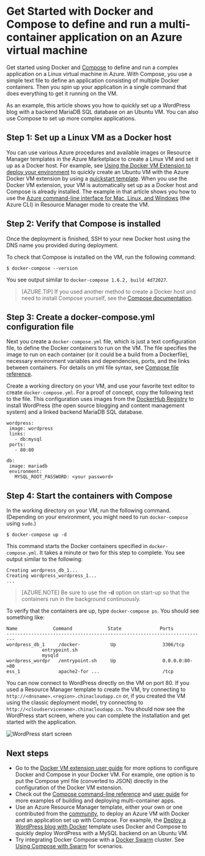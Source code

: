<properties
   pageTitle="Docker and Compose on a virtual machine | Azure"
   description="Quick introduction to working with Compose and Docker on Linux virtual machines in Azure"
   services="virtual-machines-linux"
   documentationCenter=""
   authors="dlepow"
   manager="timlt"
   editor=""
   tags="azure-resource-manager"/>

<tags
   ms.service="virtual-machines-linux"
   ms.devlang="NA"
   ms.topic="article"
   ms.tgt_pltfrm="vm-linux"
   ms.workload="infrastructure-services"
   ms.date="09/22/2016"
   wacn.date=""
   ms.author="danlep"/>

# Get Started with Docker and Compose to define and run a multi-container application on an Azure virtual machine

Get started using Docker and [Compose](http://github.com/docker/compose) to define and run a complex application on a Linux virtual machine in Azure. With Compose, you use a simple text file to define an application consisting of multiple Docker containers. Then you spin up your application in a single command that does everything to get it running on the VM. 

As an example, this article shows you how to quickly set up a WordPress blog with a backend MariaDB SQL database on an Ubuntu VM. You can also use Compose to set up more complex applications.


## Step 1: Set up a Linux VM as a Docker host

You can use various Azure procedures and available images or Resource Manager templates in the Azure Marketplace to create a Linux VM and set it up as a Docker host. For example, see [Using the Docker VM Extension to deploy your environment](/documentation/articles/virtual-machines-linux-dockerextension/) to quickly create an Ubuntu VM with the Azure Docker VM extension by using a [quickstart template](https://github.com/Azure/azure-quickstart-templates/tree/master/docker-simple-on-ubuntu). When you use the Docker VM extension, your VM is automatically set up as a Docker host and Compose is already installed. The example in that article shows you how to use the [Azure command-line interface for Mac, Linux, and Windows](/documentation/articles/xplat-cli-install/) (the Azure CLI) in Resource Manager mode to create the VM.

## Step 2: Verify that Compose is installed

Once the deployment is finished, SSH to your new Docker host using the DNS name you provided during deployment. 

To check that Compose is installed on the VM, run the following command:

```
$ docker-compose --version
```

You see output similar to `docker-compose 1.6.2, build 4d72027`.

>[AZURE.TIP] If you used another method to create a Docker host and need to install Compose yourself, see the [Compose documentation](https://github.com/docker/compose/blob/882dc673ce84b0b29cd59b6815cb93f74a6c4134/docs/install.md).


## Step 3: Create a docker-compose.yml configuration file

Next you create a `docker-compose.yml` file, which is just a text configuration file, to define the Docker containers to run on the VM. The file specifies the image to run on each container (or it could be a build from a Dockerfile), necessary environment variables and dependencies, ports, and the links between containers. For details on yml file syntax, see [Compose file reference](http://docs.docker.com/compose/yml/).

Create a working directory on your VM, and use your favorite text editor to create `docker-compose.yml`. For a proof of concept, copy the following text to the file. This configuration uses images from the [DockerHub Registry](https://registry.hub.docker.com/_/wordpress/) to install WordPress (the open source blogging and content management system) and a linked backend MariaDB SQL database.

 ```
 wordpress:
  image: wordpress
  links:
    - db:mysql
  ports:
    - 80:80

db:
  image: mariadb
  environment:
    MYSQL_ROOT_PASSWORD: <your password>

```

## Step 4: Start the containers with Compose

In the working directory on your VM, run the following command. (Depending on your environment, you might need to run `docker-compose` using `sudo`.)

```
$ docker-compose up -d

```

This command starts the Docker containers specified in `docker-compose.yml`. It takes a minute or two for this step to complete. You see output similar to the following:

```
Creating wordpress_db_1...
Creating wordpress_wordpress_1...
...
```

>[AZURE.NOTE] Be sure to use the **-d** option on start-up so that the containers run in the background continuously.

To verify that the containers are up, type `docker-compose ps`. You should see something like:

```
Name             Command             State              Ports
-------------------------------------------------------------------------
wordpress_db_1     /docker-           Up                 3306/tcp
             entrypoint.sh
             mysqld
wordpress_wordpr   /entrypoint.sh     Up                 0.0.0.0:80->80
ess_1              apache2-for ...                       /tcp
```

You can now connect to WordPress directly on the VM on port 80. If you used a Resource Manager template to create the VM, try connecting to `http://<dnsname>.<region>.chinacloudapp.cn` or, if you created the VM using the classic deployment model, try connecting to `http://<cloudservicename>.chinacloudapp.cn`. You should now see the WordPress start screen, where you can complete the installation and get started with the application.

![WordPress start screen][wordpress_start]


## Next steps

* Go to the [Docker VM extension user guide](https://github.com/Azure/azure-docker-extension/blob/master/README.md) for more options to configure Docker and Compose in your Docker VM. For example, one option is to put the Compose yml file (converted to JSON) directly in the configuration of the Docker VM extension.
* Check out the [Compose command-line reference](http://docs.docker.com/compose/reference/) and [user guide](http://docs.docker.com/compose/) for more examples of building and deploying multi-container apps.
* Use an Azure Resource Manager template, either your own or one contributed from the [community](https://github.com/Azure/azure-quickstart-templates/), to deploy an Azure VM with Docker and an application set up with Compose. For example, the [Deploy a WordPress blog with Docker](https://github.com/Azure/azure-quickstart-templates/tree/master/docker-wordpress-mysql) template uses Docker and Compose to quickly deploy WordPress with a MySQL backend on an Ubuntu VM.
* Try integrating Docker Compose with a [Docker Swarm](/documentation/articles/virtual-machines-linux-docker-swarm/) cluster. See
[Using Compose with Swarm](https://docs.docker.com/compose/swarm/) for scenarios.

<!--Image references-->

[wordpress_start]: ./media/virtual-machines-linux-docker-compose-quickstart/WordPress.png
